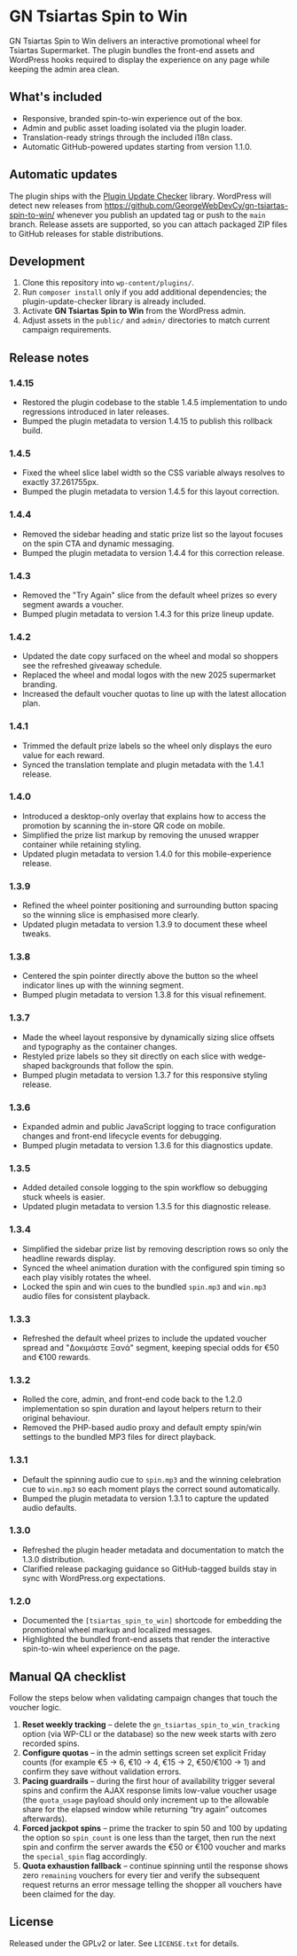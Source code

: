# GN Tsiartas Spin to Win

GN Tsiartas Spin to Win delivers an interactive promotional wheel for Tsiartas Supermarket. The plugin bundles the
front-end assets and WordPress hooks required to display the experience on any page while keeping the admin area clean.

## What's included
- Responsive, branded spin-to-win experience out of the box.
- Admin and public asset loading isolated via the plugin loader.
- Translation-ready strings through the included i18n class.
- Automatic GitHub-powered updates starting from version 1.1.0.

## Automatic updates
The plugin ships with the [Plugin Update Checker](https://github.com/YahnisElsts/plugin-update-checker) library.
WordPress will detect new releases from https://github.com/GeorgeWebDevCy/gn-tsiartas-spin-to-win/ whenever you publish
an updated tag or push to the `main` branch. Release assets are supported, so you can attach packaged ZIP files to
GitHub releases for stable distributions.

## Development
1. Clone this repository into `wp-content/plugins/`.
2. Run `composer install` only if you add additional dependencies; the plugin-update-checker library is already included.
3. Activate **GN Tsiartas Spin to Win** from the WordPress admin.
4. Adjust assets in the `public/` and `admin/` directories to match current campaign requirements.

## Release notes

### 1.4.15
- Restored the plugin codebase to the stable 1.4.5 implementation to undo regressions introduced in later releases.
- Bumped the plugin metadata to version 1.4.15 to publish this rollback build.

### 1.4.5
- Fixed the wheel slice label width so the CSS variable always resolves to exactly 37.261755px.
- Bumped the plugin metadata to version 1.4.5 for this layout correction.

### 1.4.4
- Removed the sidebar heading and static prize list so the layout focuses on the spin CTA and dynamic messaging.
- Bumped the plugin metadata to version 1.4.4 for this correction release.

### 1.4.3
- Removed the "Try Again" slice from the default wheel prizes so every segment awards a voucher.
- Bumped plugin metadata to version 1.4.3 for this prize lineup update.

### 1.4.2
- Updated the date copy surfaced on the wheel and modal so shoppers see the refreshed giveaway schedule.
- Replaced the wheel and modal logos with the new 2025 supermarket branding.
- Increased the default voucher quotas to line up with the latest allocation plan.

### 1.4.1
- Trimmed the default prize labels so the wheel only displays the euro value for each reward.
- Synced the translation template and plugin metadata with the 1.4.1 release.

### 1.4.0
- Introduced a desktop-only overlay that explains how to access the promotion by scanning the in-store QR code on mobile.
- Simplified the prize list markup by removing the unused wrapper container while retaining styling.
- Updated plugin metadata to version 1.4.0 for this mobile-experience release.

### 1.3.9
- Refined the wheel pointer positioning and surrounding button spacing so the winning slice is emphasised more clearly.
- Updated plugin metadata to version 1.3.9 to document these wheel tweaks.

### 1.3.8
- Centered the spin pointer directly above the button so the wheel indicator lines up with the winning segment.
- Bumped plugin metadata to version 1.3.8 for this visual refinement.

### 1.3.7
- Made the wheel layout responsive by dynamically sizing slice offsets and typography as the container changes.
- Restyled prize labels so they sit directly on each slice with wedge-shaped backgrounds that follow the spin.
- Bumped plugin metadata to version 1.3.7 for this responsive styling release.

### 1.3.6
- Expanded admin and public JavaScript logging to trace configuration changes and front-end lifecycle events for debugging.
- Bumped plugin metadata to version 1.3.6 for this diagnostics update.

### 1.3.5
- Added detailed console logging to the spin workflow so debugging stuck wheels is easier.
- Updated plugin metadata to version 1.3.5 for this diagnostic release.

### 1.3.4
- Simplified the sidebar prize list by removing description rows so only the headline rewards display.
- Synced the wheel animation duration with the configured spin timing so each play visibly rotates the wheel.
- Locked the spin and win cues to the bundled `spin.mp3` and `win.mp3` audio files for consistent playback.

### 1.3.3
- Refreshed the default wheel prizes to include the updated voucher spread and "Δοκιμάστε Ξανά" segment, keeping special odds for €50 and €100 rewards.

### 1.3.2
- Rolled the core, admin, and front-end code back to the 1.2.0 implementation so spin duration and layout helpers return to their original behaviour.
- Removed the PHP-based audio proxy and default empty spin/win settings to the bundled MP3 files for direct playback.

### 1.3.1
- Default the spinning audio cue to `spin.mp3` and the winning celebration cue to `win.mp3` so each moment plays the correct sound automatically.
- Bumped the plugin metadata to version 1.3.1 to capture the updated audio defaults.

### 1.3.0
- Refreshed the plugin header metadata and documentation to match the 1.3.0 distribution.
- Clarified release packaging guidance so GitHub-tagged builds stay in sync with WordPress.org expectations.

### 1.2.0
- Documented the `[tsiartas_spin_to_win]` shortcode for embedding the promotional wheel markup and localized messages.
- Highlighted the bundled front-end assets that render the interactive spin-to-win wheel experience on the page.

## Manual QA checklist
Follow the steps below when validating campaign changes that touch the voucher logic.

1. **Reset weekly tracking** – delete the `gn_tsiartas_spin_to_win_tracking` option (via WP-CLI or the database) so the new week starts with zero recorded spins.
2. **Configure quotas** – in the admin settings screen set explicit Friday counts (for example €5 → 6, €10 → 4, €15 → 2, €50/€100 → 1) and confirm they save without validation errors.
3. **Pacing guardrails** – during the first hour of availability trigger several spins and confirm the AJAX response limits low-value voucher usage (the `quota_usage` payload should only increment up to the allowable share for the elapsed window while returning “try again” outcomes afterwards).
4. **Forced jackpot spins** – prime the tracker to spin 50 and 100 by updating the option so `spin_count` is one less than the target, then run the next spin and confirm the server awards the €50 or €100 voucher and marks the `special_spin` flag accordingly.
5. **Quota exhaustion fallback** – continue spinning until the response shows zero `remaining` vouchers for every tier and verify the subsequent request returns an error message telling the shopper all vouchers have been claimed for the day.

## License
Released under the GPLv2 or later. See `LICENSE.txt` for details.
